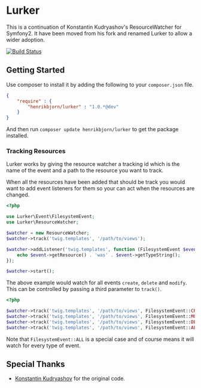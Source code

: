 Lurker
======

This is a continuation of Konstantin Kudryashov's ResourceWatcher for Symfony2. It have been moved
from his fork and renamed Lurker to allow a wider adoption.

[![Build Status](https://travis-ci.org/henrikbjorn/Lurker.png?branch=master)](https://travis-ci.org/henrikbjorn/Lurker)

Getting Started
---------------

Use composer to install it by adding the following to your `composer.json` file.

``` json
{
    "require" : {
        "henrikbjorn/lurker" : "1.0.*@dev"
    }
}
```

And then run `composer update henrikbjorn/lurker` to get the package installed.

### Tracking Resources

Lurker works by giving the resource watcher a tracking id which is the name of the event and a path to
the resource you want to track.

When all the resources have been added that should be track you would want to add event listeners for them so
your can act when the resources are changed.

``` php
<?php

use Lurker\Event\FilesystemEvent;
use Lurker\ResourceWatcher;

$watcher = new ResourceWatcher;
$watcher->track('twig.templates', '/path/to/views');

$watcher->addListener('twig.templates', function (FilesystemEvent $event) {
    echo $event->getResource() . 'was' . $event->getTypeString();
});

$watcher->start();
```

The above example would watch for all events `create`, `delete` and `modify`. This can be controlled by passing a 
third parameter to `track()`.

``` php
<?php

$watcher->track('twig.templates', '/path/to/views', FilesystemEvent::CREATE);
$watcher->track('twig.templates', '/path/to/views', FilesystemEvent::MODIFY);
$watcher->track('twig.templates', '/path/to/views', FilesystemEvent::DELETE);
$watcher->track('twig.templates', '/path/to/views', FilesystemEvent::ALL);
```

Note that `FilesystemEvent::ALL` is a special case and of course means it will watch for every type of event.

Special Thanks
--------------

* [Konstantin Kudryashov](http://twitter.com/everzet) for the original code.
